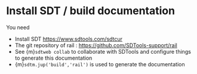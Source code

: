 ```{include} ./header.md
```

# Install SDT / build documentation

You need 
- Install SDT https://www.sdtools.com/sdtcur
- The git repository of rail : https://github.com/SDTools-support/rail
- See {m}`sdtweb collab` to collaborate with SDTools and configure things to generate this documentation 
- {m}`sdtm.jup('build','rail')` is used to generate the documentation 
